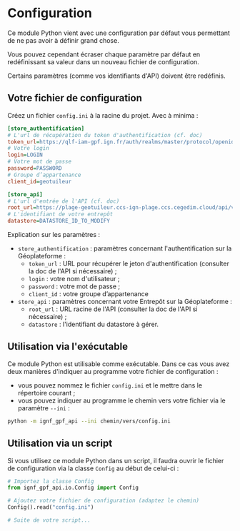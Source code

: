 # Configuration

Ce module Python vient avec une configuration par défaut vous permettant de ne pas avoir à définir grand chose.

Vous pouvez cependant écraser chaque paramètre par défaut en redéfinissant sa valeur dans un nouveau fichier de configuration.

Certains paramètres (comme vos identifiants d'API) doivent être redéfinis.

## Votre fichier de configuration

Créez un fichier `config.ini` à la racine du projet. Avec à minima :

```ini
[store_authentification]
# L'url de récupération du token d'authentification (cf. doc)
token_url=https://qlf-iam-gpf.ign.fr/auth/realms/master/protocol/openid-connect/token
# Votre login
login=LOGIN
# Votre mot de passe
password=PASSWORD
# Groupe d’appartenance
client_id=geotuileur

[store_api]
# L'url d'entrée de l'API (cf. doc)
root_url=https://plage-geotuileur.ccs-ign-plage.ccs.cegedim.cloud/api/v1
# L'identifiant de votre entrepôt
datastore=DATASTORE_ID_TO_MODIFY
```

Explication sur les paramètres :

* `store_authentification` : paramètres concernant l'authentification sur la Géoplateforme :
    * `token_url` : URL pour récupérer le jeton d'authentification (consulter la doc de l'API si nécessaire) ;
    * `login` : votre nom d'utilisateur ;
    * `password` : votre mot de passe ;
    * `client_id` : votre groupe d’appartenance
* `store_api` : paramètres concernant votre Entrepôt sur la Géoplateforme :
    * `root_url` : URL racine de l'API (consulter la doc de l'API si nécessaire) ;
    * `datastore` : l'identifiant du datastore à gérer.

## Utilisation via l'exécutable

Ce module Python est utilisable comme exécutable. Dans ce cas vous avez deux manières d'indiquer au programme votre fichier de configuration :

* vous pouvez nommez le fichier `config.ini` et le mettre dans le répertoire courant ;
* vous pouvez indiquer au programme le chemin vers votre fichier via le paramètre `--ini` :
```sh
python -m ignf_gpf_api --ini chemin/vers/config.ini
```

## Utilisation via un script

Si vous utilisez ce module Python dans un script, il faudra ouvrir le fichier de configuration via la classe `Config` au début de celui-ci :

```python
# Importez la classe Config
from ignf_gpf_api.io.Config import Config

# Ajoutez votre fichier de configuration (adaptez le chemin)
Config().read("config.ini")

# Suite de votre script...
```
